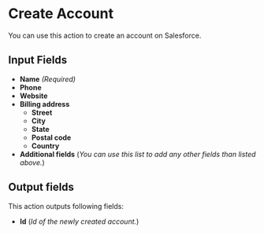 # Create Account

You can use this action to create an account on Salesforce.

## Input Fields

- **Name** *(Required)*
- **Phone**
- **Website**
- **Billing address**
  - **Street**
  - **City**
  - **State**
  - **Postal code**
  - **Country**
- **Additional fields** (*You can use this list to add any other fields than listed above.*)

## Output fields
This action outputs following fields:

- **Id** (*Id of the newly created account.*)